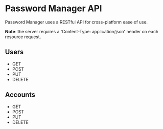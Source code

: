 # Password Manager API
Password Manager uses a RESTful API for cross-platform ease of use.

**Note**: the server requires a 'Content-Type: application/json' header on each resource request.

## Users

- GET
- POST
- PUT
- DELETE

## Accounts

- GET
- POST
- PUT
- DELETE